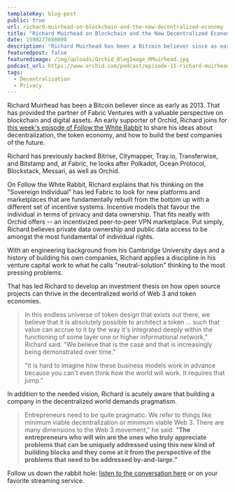 ```yaml
---
templateKey: blog-post
public: true
url: richard-muirhead-on-blockchain-and-the-new-decentralized-economy
title: "Richard Muirhead on Blockchain and the New Decentralized Economy"
date: 1598277600000
description: "Richard Muirhead has been a Bitcoin believer since as early as 2013. That has provided the partner of Fabric Ventures with a valuable perspective on blockchain and digital assets."
featuredpost: false
featuredimage: /img/uploads/Orchid_BlogImage_RMuirhead.jpg
podcast_url: https://www.orchid.com/podcast/episode-11-richard-muirhead
tags:
  - Decentralization
  - Privacy
---
```

Richard Muirhead has been a Bitcoin believer since as early as 2013. That has provided the partner of Fabric Ventures with a valuable perspective on blockchain and digital assets. An early supporter of Orchid, Richard joins for [this week's episode of Follow the White Rabbit](https://www.orchid.com/podcast/episode-11-richard-muirhead) to share his ideas about decentralization, the token economy, and how to build the best companies of the future.

Richard has previously backed Bitrise, Citymapper, Tray.io, Transferwise, and Bitstamp and, at Fabric, he looks after Polkadot, Ocean Protocol, Blockstack, Messari, as well as Orchid.

On Follow the White Rabbit, Richard explains that his thinking on the "Sovereign Individual" has led Fabric to look for new platforms and marketplaces that are fundamentally rebuilt from the bottom up with a different set of incentive systems. Incentive models that favour the individual in terms of privacy and data ownership. That fits neatly with Orchid offers -- an incentivized peer-to-peer VPN marketplace. Put simply, Richard believes private data ownership and public data access to be amongst the most fundamental of individual rights.

With an engineering background from his Cambridge University days and a history of building his own companies, Richard applies a discipline in his venture capital work to what he calls "neutral-solution" thinking to the most pressing problems. 

That has led Richard to develop an investment thesis on how open source projects can thrive in the decentralized world of Web 3 and token economies.

> In this endless universe of token design that exists out there, we believe that it is absolutely possible to architect a token ... such that value can accrue to it by the way it's integrated deeply within the functioning of some layer one or higher informational network," Richard said. "We believe that is the case and that is increasingly being demonstrated over time."
> 
> "It is hard to imagine how these business models work in advance because you can't even think how the world will work. It requires that jump." 

In addition to the needed vision, Richard is acutely aware that building a company in the decentralized world demands pragmatism.

> Entrepreneurs need to be quite pragmatic. We refer to things like minimum viable decentralization or minimum viable Web 3. There are many dimensions to the Web 3 movement," he said. "**The entrepreneurs who will win are the ones who truly appreciate problems that can be uniquely addressed using this new kind of building blocks and they come at it from the perspective of the problems that need to be addressed by-and-large."**

Follow us down the rabbit hole: [listen to the conversation here](https://www.orchid.com/podcast) or on your favorite streaming service.